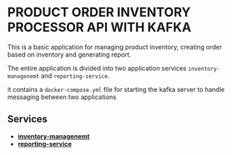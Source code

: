 # PRODUCT ORDER INVENTORY PROCESSOR API WITH KAFKA

This is a basic application for managing product inventory, creating order based on inventory and generating report.

The entire application is divided into two application services `inventory-managenemt` and `reporting-service`.

it contains a `docker-compose.yml` file for starting the kafka server to handle messaging between two applications

## Services

- **[inventory-managenemt](./inventory-managenemt/README.md)**
- **[reporting-service](./reporting-service/README.md)**